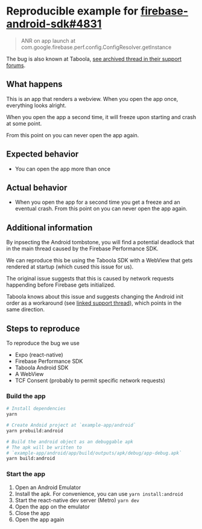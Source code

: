 # Reproducible example for [firebase-android-sdk#4831](https://github.com/firebase/firebase-android-sdk/issues/4831)

> ANR on app launch at com.google.firebase.perf.config.ConfigResolver.getInstance

The bug is also known at Taboola, [see archived thread in their support forums](https://web.archive.org/web/20240418075027/https://developers.taboola.com/taboolasdk/discuss/6513fe7b5b7e16002aaf8a44).

## What happens

This is an app that renders a webview. When you open the app once, everything looks alright.

When you open the app a second time, it will freeze upon starting and crash at some point.

From this point on you can never open the app again.

## Expected behavior

- You can open the app more than once

## Actual behavior

- When you open the app for a second time you get a freeze and an eventual crash. From this point on you can never open the app again.

## Additional information

By inpsecting the Android tombstone, you will find a potential deadlock that in the main thread caused by the Firebase Performance SDK.

We can reproduce this be using the Taboola SDK with a WebView that gets rendered at startup (which cused this issue for us).

The original issue suggests that this is caused by network requests happending before Firebase gets initialized.

Taboola knows about this issue and suggests changing the Android init order as a workaround (see [linked support thread](https://web.archive.org/web/20240418075027/https://developers.taboola.com/taboolasdk/discuss/6513fe7b5b7e16002aaf8a44)), which points in the same direction.

## Steps to reproduce

To reproduce the bug we use

- Expo (react-native)
- Firebase Performance SDK
- Taboola Android SDK
- A WebView
- TCF Consent (probably to permit specific network requests)

### Build the app

```sh
# Install dependencies
yarn

# Create Andoid project at `example-app/android`
yarn prebuild:android

# Build the android object as an debuggable apk
# The apk will be written to
# `example-app/android/app/build/outputs/apk/debug/app-debug.apk`
yarn build:android
```

### Start the app

1. Open an Android Emulator
1. Install the apk. For convenience, you can use `yarn install:android`
1. Start the react-native dev server (Metro) `yarn dev`
1. Open the app on the emulator
1. Close the app
1. Open the app again
